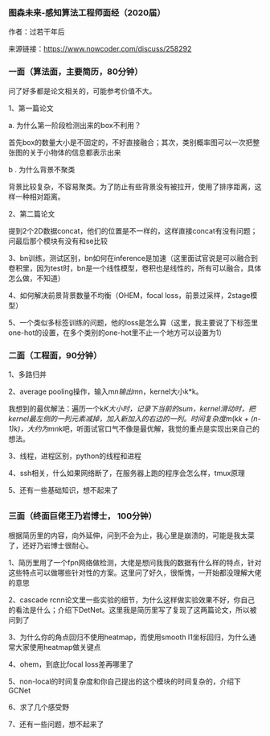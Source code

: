 ### 图森未来-感知算法工程师面经（2020届）

作者：过若干年后

来源链接：https://www.nowcoder.com/discuss/258292



### **一面（算法面，主要简历，80分钟）**

问了好多都是论文相关的，可能参考价值不大。

1、第一篇论文

a. 为什么第一阶段检测出来的box不利用？

首先box的数量大小是不固定的，不好直接融合；其次，类别概率图可以一次把整张图的关于小物体的信息都表示出来

b . 为什么背景不聚类

背景比较复杂，不容易聚类。为了防止有些背景没有被拉开，使用了排序距离，这样一种相对距离。

2、第二篇论文

提到2个2D数据concat，他们的位置是不一样的，这样直接concat有没有问题；问最后那个模块有没有和se比较

3、bn训练，测试区别，bn如何在inference是加速（这里面试官说是可以融合到卷积里，因为test时，bn是一个线性模型，卷积也是线性的，所有可以融合，具体怎么做，不知道）

4、如何解决前景背景数量不均衡（OHEM，focal loss，前景过采样，2stage模型）

5、一个类似多标签训练的问题，他的loss是怎么算（这里，我主要说了下标签里one-hot的设置，在多个类别的one-hot里不止一个地方可以设置为1）

### **二面（工程面，90分钟）**

1、多路归并

2、average pooling操作，输入m*n输出m*n，kernel大小k*k。

我想到的最优解法：遍历一个k*K大小时，记录下当前的sum，kernel滑动时，把kernel最左侧的一列元素减掉，加入新加入的右边的一列。时间复杂度m*(k*k + (n-1)*k)，大约为m*n*k吧，听面试官口气不像是最优解，我觉的重点是实现出来自己的想法。

3、线程，进程区别，python的线程和进程

4、ssh相关，什么如果网络断了，在服务器上跑的程序会怎么样，tmux原理

5、还有一些基础知识，想不起来了 

## 

### 

###  

### **三面（终面巨佬王乃岩博士， 100分钟）**

根据简历里的内容，向外延伸，问到不会为止，我心里是崩溃的，可能是我太菜了，还好乃岩博士很耐心。

1、简历里用了一个fpn网络做检测，大佬是想问我我的数据有什么样的特点，针对这些特点可以做哪些针对性的方案。这里问了好久，很惭愧，一开始都没理解大佬的意思

2、cascade rcnn论文里一些实验的细节，为什么这样做实验效果不好，你自己的看法是什么；介绍下DetNet。这里我是简历里写了复现了这两篇论文，所以被问到了

3、为什么你的角点回归不使用heatmap，而使用smooth l1坐标回归，为什么通常大家使用heatmap做关键点

4、ohem，到底比focal loss差再哪里了

5、non-local的时间复杂度和你自己提出的这个模块的时间复杂的，介绍下GCNet

6、求了几个感受野

7、还有一些问题，想不起来了